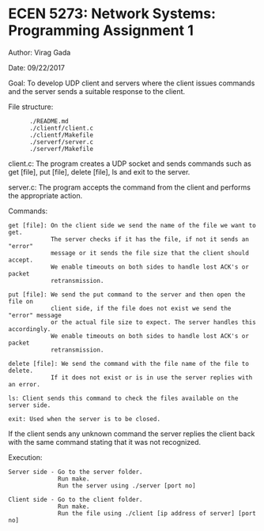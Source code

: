 # ECEN 5273: Network Systems: Programming Assignment 1 #

Author: Virag Gada

Date: 09/22/2017

Goal: To develop UDP client and servers where the client issues commands
      and the server sends a suitable response to the client.

File structure:
```
      ./README.md
      ./clientf/client.c
      ./clientf/Makefile
      ./serverf/server.c
      ./serverf/Makefile
```

client.c: The program creates a UDP socket and sends commands such as get [file],
          put [file], delete [file], ls and exit to the server.

server.c: The program accepts the command from the client and performs the
          appropriate action.

Commands:
```
get [file]: On the client side we send the name of the file we want to get.
            The server checks if it has the file, if not it sends an "error"
            message or it sends the file size that the client should accept.
            We enable timeouts on both sides to handle lost ACK's or packet
            retransmission.

put [file]: We send the put command to the server and then open the file on
            client side, if the file does not exist we send the "error" message
            or the actual file size to expect. The server handles this accordingly.
            We enable timeouts on both sides to handle lost ACK's or packet
            retransmission.

delete [file]: We send the command with the file name of the file to delete.
            If it does not exist or is in use the server replies with an error.

ls: Client sends this command to check the files available on the server side.

exit: Used when the server is to be closed.
```

If the client sends any unknown command the server replies the client back with
the same command stating that it was not recognized.

Execution:
```
Server side - Go to the server folder.
              Run make.
              Run the server using ./server [port no]

Client side - Go to the client folder.
              Run make.
              Run the file using ./client [ip address of server] [port no]
```
